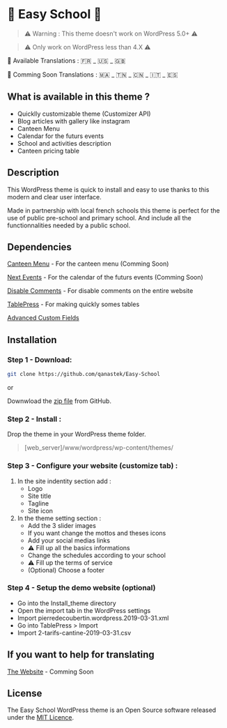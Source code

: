 # :school: Easy School :school:

> ⚠️ Warning : This theme doesn't work on WordPress 5.0+ ⚠️

> ⚠️ Only work on WordPress less than 4.X ⚠️

📝 Available Translations : 🇫🇷 _ 🇺🇸 _ 🇬🇧

📝 Comming Soon Translations : 🇲🇦 _ 🇹🇳 _ 🇨🇳 _ 🇮🇹 _ 🇪🇸

## What is available in this theme ?

* Quicklly customizable theme (Customizer API)
* Blog articles with gallery like instagram
* Canteen Menu
* Calendar for the futurs events
* School and activities description
* Canteen pricing table

## Description

This WordPress theme is quick to install and easy to use thanks to this modern and clear user interface.

Made in partnership with local french schools this theme is perfect for the use of public pre-school and primary school. And include all the functionnalities needed by a public school.

## Dependencies

[Canteen Menu](https://github.com/qanastek/Canteen-Menu) - For the canteen menu (Comming Soon)

[Next Events](https://github.com/qanastek/Next-Events) - For the calendar of the futurs events (Comming Soon)

[Disable Comments](https://fr.wordpress.org/plugins/disable-comments/) - For disable comments on the entire website

[TablePress](https://fr.wordpress.org/plugins/tablepress/) - For making quickly somes tables

[Advanced Custom Fields](https://fr.wordpress.org/plugins/advanced-custom-fields/)

## Installation

### Step 1 - Download:

```bash
git clone https://github.com/qanastek/Easy-School
```

or

Downwload the [zip file](https://github.com/qanastek/Easy-School/archive/master.zip) from GitHub.

### Step 2 - Install :

Drop the theme in your WordPress theme folder.

> [web_server]/www/wordpress/wp-content/themes/

### Step 3 - Configure your website (customize tab) :

1. In the site indentity section add :
    - Logo
    - Site title
    - Tagline
    - Site icon
2. In the theme setting section :
    - Add the 3 slider images
    - If you want change the mottos and theses icons
    - Add your social medias links
    - ⚠️ Fill up all the basics informations
    - Change the schedules according to your school
    - ⚠️ Fill up the terms of service
    - (Optional) Choose a footer
    
### Step 4 - Setup the demo website (optional)

* Go into the Install_theme directory
* Open the import tab in the WordPress settings
* Import pierredecoubertin.wordpress.2019-03-31.xml
* Go into TablePress > Import
* Import 2-tarifs-cantine-2019-03-31.csv

## If you want to help for translating

[The Website](https://github.com/qanastek) - Comming Soon

## License

The Easy School WordPress theme is an Open Source software released under the [MIT Licence](https://choosealicense.com/licenses/mit/).
